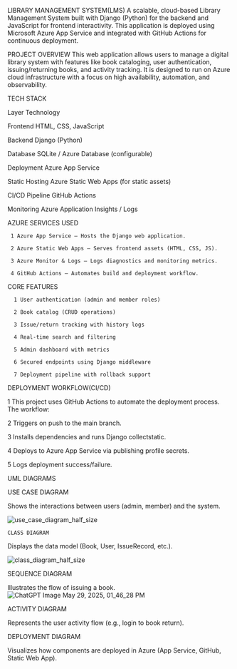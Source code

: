 LIBRARY MANAGEMENT SYSTEM(LMS)
A scalable, cloud-based Library Management System built with Django (Python) for the backend and JavaScript for frontend interactivity. 
This application is deployed using Microsoft Azure App Service and integrated with GitHub Actions for continuous deployment.

PROJECT OVERVIEW 
This web application allows users to manage a digital library system with features like
book cataloging, user authentication, issuing/returning books, and activity tracking.
It is designed to run on Azure cloud infrastructure with a focus on high availability, automation, 
and observability.

TECH STACK 










Layer	                                                                                                          Technology















 
Frontend	                                                                                                          HTML, CSS, JavaScript

















Backend	                                                                                                            Django (Python)




















 
Database                  	                                                                                       SQLite / Azure Database (configurable)





















Deployment                      	                                                                                 Azure App Service



















Static Hosting              	                                                                                 Azure Static Web Apps (for static assets)
























CI/CD Pipeline                  	                                                                           GitHub Actions

























Monitoring                                                                                                 	Azure Application Insights / Logs

AZURE SERVICES USED 



     1 Azure App Service – Hosts the Django web application.

     2 Azure Static Web Apps – Serves frontend assets (HTML, CSS, JS).

     3 Azure Monitor & Logs – Logs diagnostics and monitoring metrics.

     4 GitHub Actions – Automates build and deployment workflow.

 CORE FEATURES

      1 User authentication (admin and member roles)

      2 Book catalog (CRUD operations)

      3 Issue/return tracking with history logs

      4 Real-time search and filtering

      5 Admin dashboard with metrics

      6 Secured endpoints using Django middleware

      7 Deployment pipeline with rollback support

DEPLOYMENT WORKFLOW(CI/CD)


  1 This project uses GitHub Actions to automate the deployment process. The workflow:

  
  2  Triggers on push to the main branch.

  
  3 Installs dependencies and runs Django collectstatic.

  
  4 Deploys to Azure App Service via publishing profile secrets.

  
  5 Logs deployment success/failure.

   UML  DIAGRAMS

   USE CASE DIAGRAM 
   
   Shows the interactions between users (admin, member) and the system.

 ![use_case_diagram_half_size](https://github.com/user-attachments/assets/c5d94732-85d9-479a-960a-1fab57587217)


    CLASS DIAGRAM 
   
   Displays the data model (Book, User, IssueRecord, etc.).

   ![class_diagram_half_size](https://github.com/user-attachments/assets/b7bcc3d5-6e9e-4e8e-92d7-e64579998ad2)



   SEQUENCE DIAGRAM 
  
  Illustrates the flow of issuing a book.
  ![ChatGPT Image May 29, 2025, 01_46_28 PM](https://github.com/user-attachments/assets/1a16acdc-ae6f-486d-8afb-ae1fbf2cbcf5)


   ACTIVITY DIAGRAM
  
  Represents the user activity flow (e.g., login to book return).

   DEPLOYMENT DIAGRAM 
  
  Visualizes how components are deployed in Azure (App Service, GitHub, Static Web App).




 

 

 



